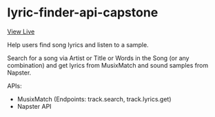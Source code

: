 # lyric-finder-api-capstone
[View Live](https://asktami.github.io/lyric-finder-api-capstone/)

Help users find song lyrics and listen to a sample.

Search for a song via Artist or Title or Words in the Song (or any combination) and get lyrics from MusixMatch and sound samples from Napster.

APIs:
- MusixMatch (Endpoints: track.search, track.lyrics.get)
- Napster API

